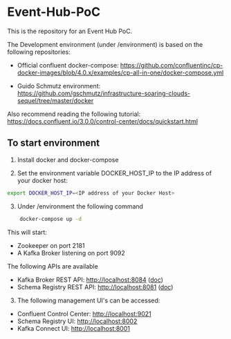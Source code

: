 # Event-Hub-PoC
This is the repository for an Event Hub PoC.

The Development environment (under /environment) is based on the following repositories:

- Official confluent docker-compose:
https://github.com/confluentinc/cp-docker-images/blob/4.0.x/examples/cp-all-in-one/docker-compose.yml

- Guido Schmutz environment:
https://github.com/gschmutz/infrastructure-soaring-clouds-sequel/tree/master/docker

Also recommend reading the following tutorial:
https://docs.confluent.io/3.0.0/control-center/docs/quickstart.html

## To start environment

1) Install docker and docker-compose

2) Set the environment variable DOCKER_HOST_IP to the IP address of your docker host:
```bash
export DOCKER_HOST_IP=<IP address of your Docker Host>
```

3) Under /environment the following command

```bash
	docker-compose up -d
```
This will start:

* Zookeeper on port 2181
* A Kafka Broker listening on port 9092

The following APIs are available

* Kafka Broker REST API: [http://localhost:8084](http://localhost:8084) ([doc](https://docs.confluent.io/current/kafka-rest/docs/api.html#api-v2))
* Schema Registry REST API: [http://localhost:8081](http://localhost:8081) ([doc](https://docs.confluent.io/current/schema-registry/docs/api.html#overview))

3) The following management UI's can be accessed:

* Confluent Control Center: [http://localhost:9021](http://localhost:9021)
* Schema Registry UI: [http://localhost:8002](http://localhost:8002)
* Kafka Connect UI: [http://localhost:8001](http://localhost:8001)
